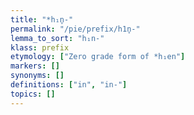```yaml
---
title: "*h₁n̥-"
permalink: "/pie/prefix/h1n̥-"
lemma_to_sort: "h₁n-"
klass: prefix
etymology: ["Zero grade form of *h₁en"]
markers: []
synonyms: []
definitions: ["in", "in-"]
topics: []
---
```

